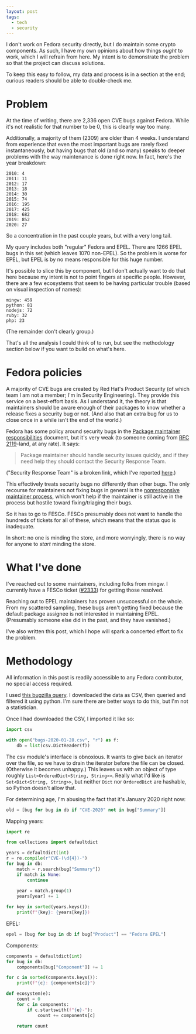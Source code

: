```yaml
---
layout: post
tags:
  - tech
  - security
---
```


I don't work on Fedora security directly, but I do maintain some crypto
components.  As such, I have my own opinions about how things *ought* to work,
which I will refrain from here.  My intent is to demonstrate the problem so
that the project can discuss solutions.

To keep this easy to follow, my data and process is in a section at the end;
curious readers should be able to double-check me.

# Problem

At the time of writing, there are 2,336 open CVE bugs against Fedora.  While
it's not realistic for that number to be 0, this is clearly way too many.

Additionally, a majority of them (2309) are older than 4 weeks.  I understand
from experience that even the most important bugs are rarely fixed
instantaneously, but having bugs that old (and so many) speaks to deeper
problems with the way maintenance is done right now.  In fact, here's the year
breakdown:

    2010: 4
    2011: 11
    2012: 17
    2013: 18
    2014: 30
    2015: 74
    2016: 195
    2017: 425
    2018: 682
    2019: 852
    2020: 27

So a concentration in the past couple years, but with a very long tail.

My query includes both "regular" Fedora and EPEL.  There are 1266 EPEL bugs in
this set (which leaves 1070 non-EPEL).  So the problem is worse for EPEL, but
EPEL is by no means responsible for this huge number.

It's possible to slice this by component, but I don't actually want to do that
here because my intent is not to point fingers at specific people.  However,
there are a few ecosystems that seem to be having particular trouble (based on
visual inspection of names):

    mingw: 459
    python: 81
    nodejs: 72
    ruby: 32
    php: 23

(The remainder don't clearly group.)

That's all the analysis I could think of to run, but see the methodology
section below if you want to build on what's here.

# Fedora policies

A majority of CVE bugs are created by Red Hat's Product Security (of which
team I am not a member; I'm in Security Engineering).  They provide this
service on a best-effort basis.  As I understand it, the theory is that
maintainers should be aware enough of their packages to know whether a release
fixes a security bug or not.  (And also that an extra bug for us to close
once in a while isn't the end of the world.)

Fedora has some policy around security bugs in the [Package maintainer
responsibilities](https://docs.fedoraproject.org/en-US/fesco/Package_maintainer_responsibilities/)
document, but it's very weak (to someone coming from [RFC
2119](https://tools.ietf.org/html/rfc2119)-land, at any rate).  It says:

> Package maintainer should handle security issues quickly, and if they need
> help they should contact the Security Response Team.
  
("Security Response Team" is a broken link, which I've reported
[here](https://pagure.io/fesco/fesco-docs/issue/25).)

This effectively treats security bugs no differently than other bugs.  The
only recourse for maintainers not fixing bugs in general is the [nonresponsive
maintainer
process](https://docs.fedoraproject.org/en-US/fesco/Policy_for_nonresponsive_package_maintainers/),
which won't help if the maintainer is still active in the process but hostile
toward fixing/triaging their bugs.

So it has to go to FESCo.  FESCo presumably does not want to handle the
hundreds of tickets for all of these, which means that the status quo is
inadequate.

In short: no one is minding the store, and more worryingly, there is no way
for anyone to *start* minding the store.

# What I've done

I've reached out to some maintainers, including folks from mingw.  I currently
have a FESCo ticket ([#2333](https://pagure.io/fesco/issue/2333)) for getting
those resolved.

Reaching out to EPEL maintainers has proven unsuccessful on the whole.  From
my scattered sampling, these bugs aren't getting fixed because the default
package assignee is not interested in maintaining EPEL.  (Presumably someone
else did in the past, and they have vanished.)

I've also written this post, which I hope will spark a concerted effort to fix
the problem.

# Methodology

All information in this post is readily accessible to any Fedora contributor,
no special access required.

I used
[this bugzilla
query](https://bugzilla.redhat.com/buglist.cgi?bug_status=__open__&classification=Fedora&limit=0&list_id=10800885&order=priority%2Cbug_severity&query_format=advanced&short_desc=CVE-&short_desc_type=allwordssubstr).
I downloaded the data as CSV, then queried and filtered it using python.  I'm
sure there are better ways to do this, but I'm not a statistician.

Once I had downloaded the CSV, I imported it like so:

```python
import csv

with open("bugs-2020-01-28.csv", "r") as f:
    db = list(csv.DictReader(f))
```

The csv module's interface is obnoxious.  It wants to give back an iterator
over the file, so we have to drain the iterator before the file can be closed.
(Otherwise it becomes unhappy.)  This leaves us with an object of type roughly
`List<OrderedDict<String, String>>`.  Really what I'd like is
`Set<Dict<String, String>>`, but neither `Dict` nor `OrderedDict` are
hashable, so Python doesn't allow that.

For determining age, I'm abusing the fact that it's January 2020 right now:

```python
old = [bug for bug in db if "CVE-2020" not in bug["Summary"]]
```

Mapping years:

```python
import re

from collections import defaultdict

years = defaultdict(int)
r = re.compile(r"CVE-(\d{4})-")
for bug in db:
    match = r.search(bug["Summary"])
    if match is None:
        continue
    
    year = match.group(1)
    years[year] += 1

for key in sorted(years.keys()):
    print(f"{key}: {years[key]})
```

EPEL:

```python
epel = [bug for bug in db if bug["Product"] == "Fedora EPEL"]
```

Components:

```python
components = defaultdict(int)
for bug in db:
    components[bug["Component"]] += 1

for c in sorted(components.keys()):
    print(f"{c}: {components[c]}")

def ecosystem(e):
    count = 0
    for c in components:
        if c.startswith(f"{e}-"):
            count += components[c]
    
    return count
```
